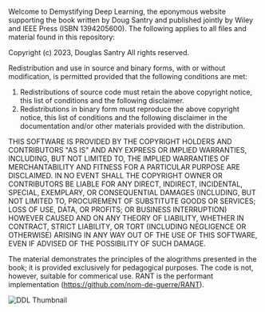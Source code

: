 
Welcome to Demystifying Deep Learning, the eponymous website supporting the book written by Doug Santry and published jointly by Wiley and IEEE Press (ISBN 1394205600).  The following applies to all files and material found in this repository:

Copyright (c) 2023, Douglas Santry
All rights reserved.

Redistribution and use in source and binary forms, with or without
modification, is permitted provided that the following conditions are met:

1. Redistributions of source code must retain the above copyright notice, this
   list of conditions and the following disclaimer.
2. Redistributions in binary form must reproduce the above copyright notice,
   this list of conditions and the following disclaimer in the documentation
   and/or other materials provided with the distribution.

THIS SOFTWARE IS PROVIDED BY THE COPYRIGHT HOLDERS AND CONTRIBUTORS "AS IS" AND
ANY EXPRESS OR IMPLIED WARRANTIES, INCLUDING, BUT NOT LIMITED TO, THE IMPLIED
WARRANTIES OF MERCHANTABILITY AND FITNESS FOR A PARTICULAR PURPOSE ARE
DISCLAIMED. IN NO EVENT SHALL THE COPYRIGHT OWNER OR CONTRIBUTORS BE LIABLE FOR
ANY DIRECT, INDIRECT, INCIDENTAL, SPECIAL, EXEMPLARY, OR CONSEQUENTIAL DAMAGES
(INCLUDING, BUT NOT LIMITED TO, PROCUREMENT OF SUBSTITUTE GOODS OR SERVICES;
LOSS OF USE, DATA, OR PROFITS; OR BUSINESS INTERRUPTION) HOWEVER CAUSED AND
ON ANY THEORY OF LIABILITY, WHETHER IN CONTRACT, STRICT LIABILITY, OR TORT
(INCLUDING NEGLIGENCE OR OTHERWISE) ARISING IN ANY WAY OUT OF THE USE OF THIS
SOFTWARE, EVEN IF ADVISED OF THE POSSIBILITY OF SUCH DAMAGE.

The material demonstrates the principles of the alogrithms presented in the book; it is provided exclusively for pedagogical purposes.  The code is not, however, suitable for commerical use.  RANT is the performant implementation (https://github.com/nom-de-guerre/RANT).



![DDL Thumbnail](https://github.com/user-attachments/assets/5824ccbf-5ef2-4ae0-aa58-aefca6a0ff39)

